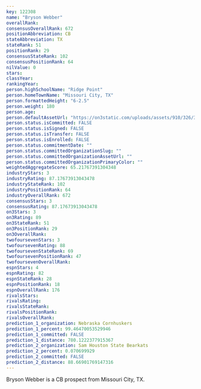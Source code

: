 ```yaml
---
key: 122308
name: "Bryson Webber"
overallRank: 
consensusOverallRank: 672
positionAbbreviation: CB
stateAbbreviation: TX
stateRank: 51
positionRank: 29
consensusStateRank: 102
consensusPositionRank: 64
nilValue: 0
stars: 
classYear: 
rankingYear: 
person.highSchoolName: "Ridge Point"
person.homeTownName: "Missouri City, TX"
person.formattedHeight: "6-2.5"
person.weight: 180
person.age: 
person.defaultAssetUrl: "https://on3static.com/uploads/assets/910/326/326910.jpeg"
person.status.isCommitted: FALSE
person.status.isSigned: FALSE
person.status.isTransfer: FALSE
person.status.isEnrolled: FALSE
person.status.commitmentDate: ""
person.status.committedOrganizationSlug: ""
person.status.committedOrganizationAssetUrl: ""
person.status.committedOrganizationPrimaryColor: ""
weightedAggregateScore: 65.21767391304348
industryStars: 3
industryRating: 87.17673913043478
industryStateRank: 102
industryPositionRank: 64
industryOverallRank: 672
consensusStars: 3
consensusRating: 87.17673913043478
on3Stars: 3
on3Rating: 89
on3StateRank: 51
on3PositionRank: 29
on3OverallRank: 
twofoursevenStars: 3
twofoursevenRating: 88
twofoursevenStateRank: 69
twofoursevenPositionRank: 47
twofoursevenOverallRank: 
espnStars: 4
espnRating: 82
espnStateRank: 28
espnPositionRank: 18
espnOverallRank: 176
rivalsStars: 
rivalsRating: 
rivalsStateRank: 
rivalsPositionRank: 
rivalsOverallRank: 
prediction_1_organization: Nebraska Cornhuskers
prediction_1_percent: 99.46470053529946
prediction_1_committed: FALSE
prediction_1_distance: 780.1222377915367
prediction_2_organization: Sam Houston State Bearkats
prediction_2_percent: 0.070699929
prediction_2_committed: FALSE
prediction_2_distance: 88.66901769147316
---
```

Bryson Webber is a CB prospect from Missouri City, TX.